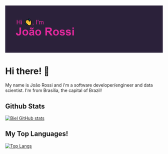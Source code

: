 [![Header](./header.png "Header")](https://some-url.dev/)

# Hi there! 👋
My name is João Rossi and i'm a software developer/engineer and data scientist. I'm from Brasília, the capital of Brazil!

## Github Stats
[![Biel GitHub stats](https://github-readme-stats.vercel.app/api?username=bielrossi15&show_icons=true&theme=synthwave)](https://github.com/anuraghazra/github-readme-stats)

## My Top Languages!
[![Top Langs](https://github-readme-stats.vercel.app/api/top-langs/?username=bielrossi15&hide=assembly,cmake&theme=synthwave&layout=compact)](https://github.com/anuraghazra/github-readme-stats)

